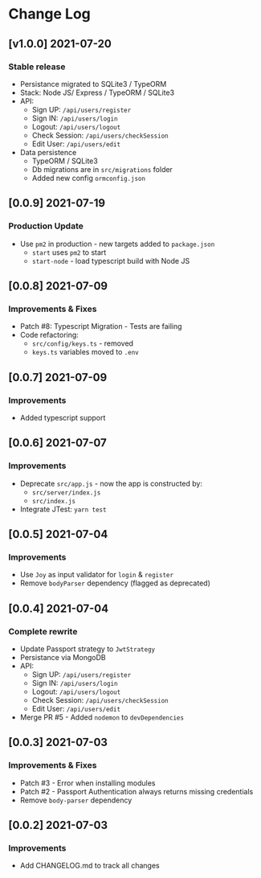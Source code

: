 # Change Log

## [v1.0.0] 2021-07-20

### Stable release

- Persistance migrated to SQLite3 / TypeORM
- Stack: Node JS/ Express / TypeORM / SQLite3
- API:
  - Sign UP: `/api/users/register`
  - Sign IN: `/api/users/login`
  - Logout: `/api/users/logout`
  - Check Session: `/api/users/checkSession`
  - Edit User: `/api/users/edit`
- Data persistence
  - TypeORM / SQLite3
  - Db migrations are in `src/migrations` folder
  - Added new config `ormconfig.json`

## [0.0.9] 2021-07-19

### Production Update

- Use `pm2` in production - new targets added to `package.json`
  - `start` uses `pm2` to start
  - `start-node` - load typescript build with Node JS

## [0.0.8] 2021-07-09

### Improvements & Fixes

- Patch #8: Typescript Migration - Tests are failing
- Code refactoring:
  - `src/config/keys.ts` - removed
  - `keys.ts` variables moved to `.env`

## [0.0.7] 2021-07-09

### Improvements

- Added typescript support

## [0.0.6] 2021-07-07

### Improvements

- Deprecate `src/app.js` - now the app is constructed by:
  - `src/server/index.js`
  - `src/index.js`
- Integrate JTest: `yarn test`

## [0.0.5] 2021-07-04

### Improvements

- Use `Joy` as input validator for `login` & `register`
- Remove `bodyParser` dependency (flagged as deprecated)

## [0.0.4] 2021-07-04

### Complete rewrite

- Update Passport strategy to `JwtStrategy`
- Persistance via MongoDB
- API:
  - Sign UP: `/api/users/register`
  - Sign IN: `/api/users/login`
  - Logout: `/api/users/logout`
  - Check Session: `/api/users/checkSession`
  - Edit User: `/api/users/edit`
- Merge PR #5 - Added `nodemon` to `devDependencies`

## [0.0.3] 2021-07-03

### Improvements & Fixes

- Patch #3 - Error when installing modules
- Patch #2 - Passport Authentication always returns missing credentials
- Remove `body-parser` dependency

## [0.0.2] 2021-07-03

### Improvements

- Add CHANGELOG.md to track all changes

